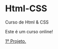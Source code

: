# Html-CSS
Curso de Html &amp; CSS

Este é um curso online!


<a href="https://felipemuure.github.io/Html-CSS/index.html">1º Projeto.</a>
